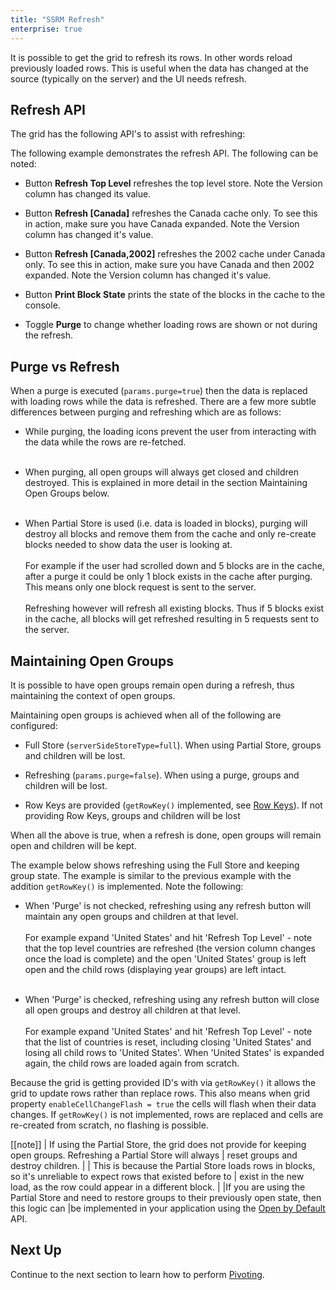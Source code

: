 ```yaml
---
title: "SSRM Refresh"
enterprise: true
---
```


It is possible to get the grid to refresh its rows. In other words reload previously loaded rows.
This is useful when the data has changed at the source (typically on the server) and the UI needs refresh.

## Refresh API

The grid has the following API's to assist with refreshing:

<api-documentation source='grid-api/api.json' section='serverSideRowModel' names='["refreshServerSideStore"]' config='{"overrideBottomMargin":"0rem"}' ></api-documentation>
<api-documentation source='grid-api/api.json' section='infiniteScrolling' names='["getCacheBlockState"]'  ></api-documentation>


The following example demonstrates the refresh API. The following can be noted:

- Button **Refresh Top Level** refreshes the top level store. Note the Version column has changed its value.

- Button **Refresh [Canada]** refreshes the Canada cache only. To see this in action, make sure you have Canada expanded. Note the Version column has changed it's value.

- Button **Refresh [Canada,2002]** refreshes the 2002 cache under Canada only. To see this in action, make sure you have Canada and then 2002 expanded. Note the Version column has changed it's value.

- Button **Print Block State** prints the state of the blocks in the cache to the console.

- Toggle **Purge** to change whether loading rows are shown or not during the refresh.

<grid-example title='Refresh Store' name='refresh-store' type='generated' options='{ "enterprise": true, "exampleHeight":  615, "extras": ["alasql"], "modules": ["serverside", "rowgrouping"] }'></grid-example>

## Purge vs Refresh

When a purge is executed (`params.purge=true`) then the data is replaced with loading rows
while the data is refreshed. There are a few more subtle differences between purging and
refreshing which are as follows:

- While purging, the loading icons prevent the user from interacting with the data while the rows are re-fetched.<br/><br/>

- When purging, all open groups will always get closed and children destroyed. This is explained in more detail
  in the section Maintaining Open Groups below.<br/><br/>

- When Partial Store is used (i.e. data is loaded in blocks), purging will destroy all blocks
  and remove them from the cache and only re-create blocks needed to show data the user is looking at. <br/><br/>
  For example if the user had scrolled down and 5 blocks are in the cache, after a purge it could
  be only 1 block exists in the cache after purging. This means only one block request is sent to the server.<br/><br/>
  Refreshing however will refresh all existing blocks. Thus if 5 blocks exist in the cache, all blocks
  will get refreshed resulting in 5 requests sent to the server.


## Maintaining Open Groups

It is possible to have open groups remain open during a refresh, thus maintaining the context
of open groups.

Maintaining open groups is achieved when all of the following are configured:

- Full Store (`serverSideStoreType=full`). When using Partial Store, groups and children will be lost.

- Refreshing (`params.purge=false`). When using a purge, groups and children will be lost.

- Row Keys are provided (`getRowKey()` implemented, see [Row Keys](/row-keys/)). If not providing Row Keys, groups and children will be lost

When all the above is true, when a refresh is done, open groups will remain open and children will be kept.

The example below shows refreshing using the Full Store and keeping group state. The example is similar to the
previous example with the addition `getRowKey()` is implemented. Note the following:

- When 'Purge' is not checked, refreshing using any refresh button will maintain any open groups and children at that level.<br/><br/>
  For example expand 'United States' and hit 'Refresh Top Level' - note that the
  top level countries are refreshed (the version column changes once the load is
  complete) and the open 'United States' group is left open and the child rows
  (displaying year groups) are left intact.<br/><br/>

- When 'Purge' is checked, refreshing using any refresh button will close all open groups and destroy all children at that level.<br/><br/>
  For example expand 'United States' and hit 'Refresh Top Level' - note that the
  list of countries is reset, including closing 'United States' and losing
  all child rows to 'United States'. When 'United States' is expanded again, the
  child rows are loaded again from scratch.

Because the grid is getting provided ID's with via `getRowKey()` it allows the grid to update rows rather than
replace rows. This also means when grid property `enableCellChangeFlash = true` the cells will flash when their data
changes. If `getRowKey()` is not implemented, rows are replaced and cells are re-created from scratch, no flashing
is possible.


<grid-example title='Keep Group State' name='keep-group-state' type='generated' options='{ "enterprise": true, "exampleHeight": 615, "extras": ["alasql"], "modules": ["serverside", "rowgrouping"] }'></grid-example>

[[note]]
| If using the Partial Store, the grid does not provide for keeping open groups. Refreshing a Partial Store will always
| reset groups and destroy children.
|
| This is because the Partial Store loads rows in blocks, so it's unreliable to expect rows that existed before to
| exist in the new load, as the row could appear in a different block.
|
|If you are using the Partial Store and need to restore groups to their previously open state, then this logic can
|be implemented in your application using the [Open by Default](/server-side-model-grouping/#open-by-default) API.


## Next Up

Continue to the next section to learn how to perform [Pivoting](/server-side-model-pivoting/).

